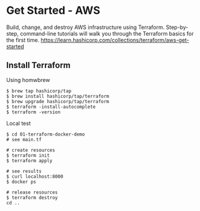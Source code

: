 # Get Started - AWS

Build, change, and destroy AWS infrastructure using Terraform. Step-by-step, command-line tutorials will walk you through the Terraform basics for the first time. https://learn.hashicorp.com/collections/terraform/aws-get-started

## Install Terraform

Using homwbrew
```shell
$ brew tap hashicorp/tap
$ brew install hashicorp/tap/terraform
$ brew upgrade hashicorp/tap/terraform
$ terraform -install-autocomplete
$ terraform -version
```

Local test
```shell
$ cd 01-terraform-docker-demo
# see main.tf

# create resources
$ terraform init
$ terraform apply

# see results
$ curl localhost:8000
$ docker ps

# release resources
$ terraform destroy
cd ..
```


